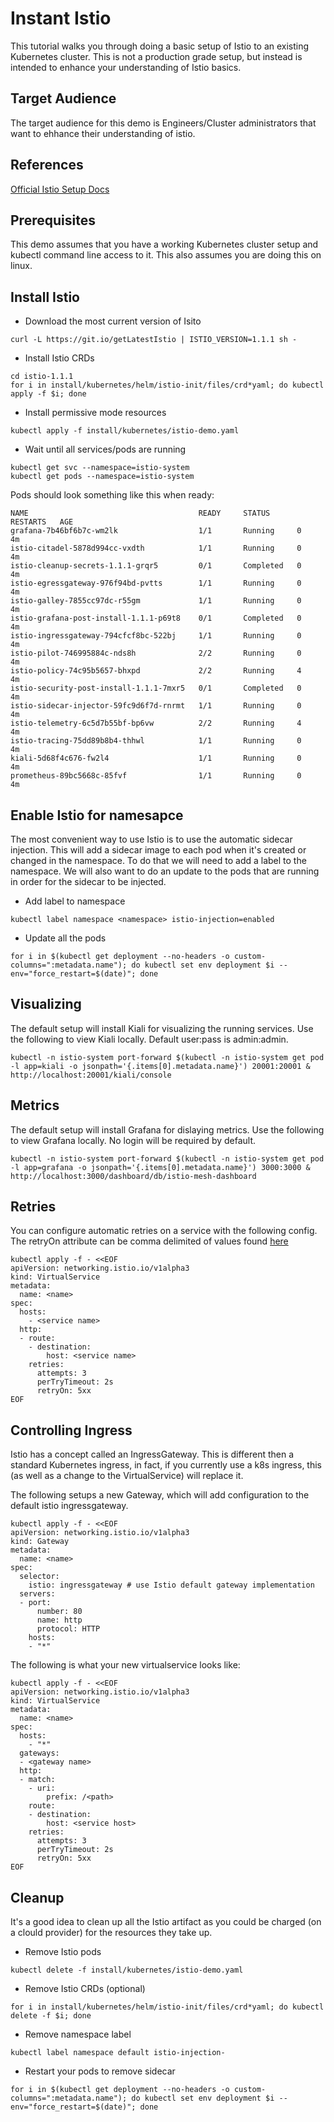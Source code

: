 # Instant Istio

This tutorial walks you through doing a basic setup of Istio to an existing Kubernetes cluster.  This is not a production grade setup, but instead is intended to enhance your understanding of Istio basics.

## Target Audience
The target audience for this demo is Engineers/Cluster administrators that want to ehhance their understanding of istio.

## References
[Official Istio Setup Docs](https://istio.io/docs/setup/kubernetes/)


## Prerequisites
This demo assumes that you have a working Kubernetes cluster setup and kubectl command line access to it.  This also assumes you are doing this on linux.

## Install Istio

+ Download the most current version of Isito

```
curl -L https://git.io/getLatestIstio | ISTIO_VERSION=1.1.1 sh -
```

+ Install Istio CRDs

```
cd istio-1.1.1
for i in install/kubernetes/helm/istio-init/files/crd*yaml; do kubectl apply -f $i; done
```

+ Install permissive mode resources

```
kubectl apply -f install/kubernetes/istio-demo.yaml
```

+ Wait until all services/pods are running

```
kubectl get svc --namespace=istio-system
kubectl get pods --namespace=istio-system
```

Pods should look something like this when ready:
```
NAME                                      READY     STATUS      RESTARTS   AGE
grafana-7b46bf6b7c-wm2lk                  1/1       Running     0          4m
istio-citadel-5878d994cc-vxdth            1/1       Running     0          4m
istio-cleanup-secrets-1.1.1-grqr5         0/1       Completed   0          4m
istio-egressgateway-976f94bd-pvtts        1/1       Running     0          4m
istio-galley-7855cc97dc-r55gm             1/1       Running     0          4m
istio-grafana-post-install-1.1.1-p69t8    0/1       Completed   0          4m
istio-ingressgateway-794cfcf8bc-522bj     1/1       Running     0          4m
istio-pilot-746995884c-nds8h              2/2       Running     0          4m
istio-policy-74c95b5657-bhxpd             2/2       Running     4          4m
istio-security-post-install-1.1.1-7mxr5   0/1       Completed   0          4m
istio-sidecar-injector-59fc9d6f7d-rnrmt   1/1       Running     0          4m
istio-telemetry-6c5d7b55bf-bp6vw          2/2       Running     4          4m
istio-tracing-75dd89b8b4-thhwl            1/1       Running     0          4m
kiali-5d68f4c676-fw2l4                    1/1       Running     0          4m
prometheus-89bc5668c-85fvf                1/1       Running     0          4m
```

##  Enable Istio for namesapce

The most convenient way to use Istio is to use the automatic sidecar injection.  This will add a sidecar image to each pod when it's created or changed in the namespace.  To do that we will need to add a label to the namespace.  We will also want to do an update to the pods that are running in order for the sidecar to be injected.

+ Add label to namespace

```
kubectl label namespace <namespace> istio-injection=enabled
```

+ Update all the pods

```
for i in $(kubectl get deployment --no-headers -o custom-columns=":metadata.name"); do kubectl set env deployment $i --env="force_restart=$(date)"; done
```

## Visualizing 

The default setup will install Kiali for visualizing the running services.  Use the following to view Kiali locally.  Default user:pass is admin:admin.

```
kubectl -n istio-system port-forward $(kubectl -n istio-system get pod -l app=kiali -o jsonpath='{.items[0].metadata.name}') 20001:20001 &
http://localhost:20001/kiali/console
```

## Metrics

The default setup will install Grafana for dislaying metrics.  Use the following to view Grafana locally.  No login will be required by default.

```
kubectl -n istio-system port-forward $(kubectl -n istio-system get pod -l app=grafana -o jsonpath='{.items[0].metadata.name}') 3000:3000 &
http://localhost:3000/dashboard/db/istio-mesh-dashboard
```

## Retries

You can configure automatic retries on a service with the following config.  The retryOn attribute can be comma delimited of values found [here](https://www.envoyproxy.io/docs/envoy/latest/configuration/http_filters/router_filter#x-envoy-retry-on) 

```
kubectl apply -f - <<EOF
apiVersion: networking.istio.io/v1alpha3
kind: VirtualService
metadata:
  name: <name>
spec:
  hosts:
    - <service name>
  http:
  - route:
    - destination:
        host: <service name>
    retries:
      attempts: 3
      perTryTimeout: 2s
      retryOn: 5xx 
EOF
```

## Controlling Ingress

Istio has a concept called an IngressGateway.  This is different then a standard Kubernetes ingress, in fact, if you currently use a k8s ingress, this (as well as a change to the VirtualService) will replace it.  

The following setups a new Gateway, which will add configuration to the default istio ingressgateway.

```
kubectl apply -f - <<EOF
apiVersion: networking.istio.io/v1alpha3
kind: Gateway
metadata:
  name: <name>
spec:
  selector:
    istio: ingressgateway # use Istio default gateway implementation
  servers:
  - port:
      number: 80
      name: http
      protocol: HTTP
    hosts:
    - "*"
```

The following is what your new virtualservice looks like:

```
kubectl apply -f - <<EOF
apiVersion: networking.istio.io/v1alpha3
kind: VirtualService
metadata:
  name: <name>
spec:
  hosts:
    - "*"
  gateways:
  - <gateway name>
  http:
  - match:
    - uri:
        prefix: /<path>
    route:
    - destination:
        host: <service host>
    retries:
      attempts: 3
      perTryTimeout: 2s
      retryOn: 5xx 
EOF
```

## Cleanup

It's a good idea to clean up all the Istio artifact as you could be charged (on a clould provider) for the resources they take up.

+ Remove Istio pods

```
kubectl delete -f install/kubernetes/istio-demo.yaml
```

+ Remove Istio CRDs (optional)

```
for i in install/kubernetes/helm/istio-init/files/crd*yaml; do kubectl delete -f $i; done
```

+ Remove namespace label

```
kubectl label namespace default istio-injection-
```

+  Restart your pods to remove sidecar
```
for i in $(kubectl get deployment --no-headers -o custom-columns=":metadata.name"); do kubectl set env deployment $i --env="force_restart=$(date)"; done
```
